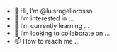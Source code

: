 - 👋 Hi, I’m @luisrogeliorosso
- 👀 I’m interested in ...
- 🌱 I’m currently learning ...
- 💞️ I’m looking to collaborate on ...
- 📫 How to reach me ...

<!---
luisrogeliorosso/luisrogeliorosso is a ✨ special ✨ repository because its `README.md` (this file) appears on your GitHub profile.
You can click the Preview link to take a look at your changes.
--->
